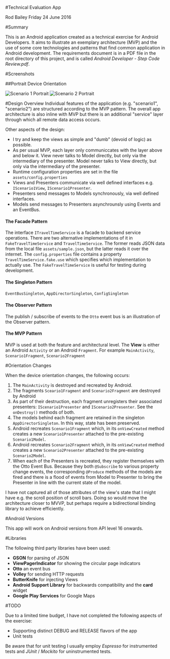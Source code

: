 #Technical Evaluation App

Rod Bailey
Friday 24 June 2016

#Summary

This is an Android application created as a technical exercise for Android Developers. It aims to illustrate an exemplary architecture (MVP) and the use of some core technologies and patterns that find common application in Android development. The requirements document is in a PDF file in the root directory of this project, and is called *Android Developer - Step Code Review.pdf*.

#Screenshots

##Portrait Device Orientation

![Scenario 1 Portrait](/doc/scenario_1_portrait.png) ![Scenario 2 Portrait](/doc/scenario_2_portrait.png)


#Design Overview
Individual features of the application (e.g. "scenario1", "scenario2") are structured according to the MVP pattern. The overall app architecture is also inline with MVP but there is an additional "service" layer through which all remote data access occurs.

Other aspects of the design:

- I try and keep the views as simple and "dumb" (devoid of logic) as possible.
- As per usual MVP, each layer only communiccates with the layer above and below it. View never talks to Model directly, but only via the intermediary of the presenter. Model never talks to View directly, but only via the intermediary of the presenter.
- Runtime configuration properties are set in the file `assets/config.properties`
- Views and Presenters communicate via well defined interfaces e.g. `IScenario1View`, `IScenario1Presenter`.
- Presenters send messages to Models synchronously, via well defined interfaces. 
- Models send messages to Presenters asynchrounsly using Events and an EventBus.

#### The Facade Pattern

The interface `ITravelTimeService` is a facade to backend service operations. There are two alternative implementations of it in `FakeTravelTimeService` and `TravelTimeService`. The former reads JSON data from the local file `assets/sample.json`, but the latter reads it over the internet. The `config.properties` file contains a property `TravelTimeService.fake.use` which specifies which implementation to actually use. The `FakeTravelTimeService` is useful for testing during development.

#### The Singleton Pattern

`EventBusSingleton`, `AppDirectorSingleton`, `ConfigSingleton`

#### The Observer Pattern

The publish / subscribe of events to the `Otto` event bus is an illustration of the Observer pattern.

#### The MVP Pattern

MVP is used at both the feature and architectural level. The **View** is either an Android `Activity` or an Android `Fragment`. For example `MainActivity`, `Scenario1Fragment`, `Scenario2Fragment`

#Orientation Changes

When the device orientation changes, the following occurs:
1. The `MainActivity` is destroyed and recreated by Android.
2. The fragments `Sceario1Fragment` and `Scenario2Fragment` are destroyed by Android
3. As part of their destruction, each fragment unregisters their associated presenters: `IScenario1Presenter` and `IScenario2Presenter`. See the `onDestroy()` methods of both.
4. The models behind each fragment are retained in the singleton `AppDirectorSingleton`. In this way, state has been preserved.
5. Android recreates `Scenario1Fragment` which, in its `onViewCreated` method creates a new `Scenario1Presenter` attached to the pre-existing `Scenario1Model`.
6. Android recreates `Scenario2Fragment` which, in its `onViewCreated` method creates a new `Scenario2Presenter` attached to the pre-existing `Scenario2Model`.
7. When each of the Presenters is recreated, they register themselves with the Otto Event Bus. Because they both `@Subscribe` to various property change events, the corresponding `@Produce` methods of the models are fired and there is a flood of events from Model to Presenter to bring the Presenter in line with the current state of the model.

I have not captured all of those attributes of the view's state that I might have e.g. the scroll position of scroll bars. Doing so would move the architecture closer to MVVP, but perhaps require a bidirectional binding library to achieve efficiently.

#Android Versions

This app will work on Android versions from API level 16 onwards.

#Libraries

The following third party libraries have been used:

- **GSON** for parsing of JSON
- **ViewPagerIndicator** for showing the circular page indicators
- **Otto** an event bus
- **Volley** for sending HTTP requests
- **ButterKnife** for injecting Views
- **Android Support Library** for backwards compatibility and the **card** widget
- **Google Play Services** for Google Maps

#TODO

Due to a limited time budget, I have not completed the following aspects of the exercise:

- Supporting distinct DEBUG and RELEASE flavors of the app
- Unit tests

Be aware that for unit testing I usually employ *Espresso* for instrumented tests and *JUnit* / *Mockito* for uninstrumented tests.